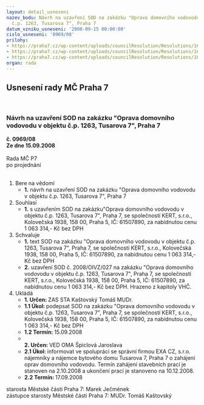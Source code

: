 ```yaml
---
layout: detail_usneseni
nazev_bodu: Návrh na uzavření SOD na zakázku "Oprava domovního vodovodu v objektu
  č.p. 1263, Tusarova 7", Praha 7
datum_vzniku_usneseni: '2008-09-15 00:00:00'
cislo_usneseni: '0969/08'
prilohy:
- https://praha7.cz/wp-content/uploads/councilResolution/Resolutions/16804/34-sod-n%c3%a1vrh.doc
- https://praha7.cz/wp-content/uploads/councilResolution/Resolutions/16804/34-harmonogram.xls
- https://praha7.cz/wp-content/uploads/councilResolution/Resolutions/16804/34-popt%c3%a1vka_2_-_kert.doc
organ: rada
---
```

<div id="ucUsn_pList" class="usn">
	<span><h2>Usnesení rady MČ Praha 7 </h2>
<br></span><div class="standBody">
<span><h3>Návrh na uzavření SOD na zakázku "Oprava domovního vodovodu v objektu č.p. 1263, Tusarova 7", Praha 7</h3></span><div class="center">
		<strong>č. 0969/08</strong><br>
	</div>
<div class="center">
		<strong>Ze dne 15.09.2008</strong><br><br>
	</div>Rada MČ P7<br> po projednání<br><br><ol>
<li>Bere na vědomí<ul><li>
<strong>1.</strong> návrh na uzavření SOD na zakázku "Oprava domovního vodovodu v objektu č.p. 1263, Tusarova 7", Praha 7</li></ul>
</li>
<li>Souhlasí<ul><li>
<strong>1.</strong> s uzavřením SOD na zakázku"Oprava domovního vodovodu v objektu č.p. 1263, Tusarova 7", Praha 7, se společností KERT, s.r.o., Kolovečská 1938, 158 00, Praha 5, IČ: 61507890, za nabídnutou cenu 1 063 314,- Kč  bez DPH</li></ul>
</li>
<li>Schvaluje<ul>
<li>
<strong>1.</strong> text SOD na zakázku "Oprava domovního vodovodu v objektu č.p. 1263, Tusarova 7", Praha 7, se společností KERT, s.r.o., Kolovečská 1938, 158 00, Praha 5, IČ: 61507890, za nabídnutou cenu 1 063 314,- Kč  bez DPH</li>
<li>
<strong>2.</strong> uzavření SOD č. 2008/OIVZ/027 na zakázku "Oprava domovního vodovodu v objektu č.p. 1263, Tusarova 7", Praha 7, se společností KERT, s.r.o., Kolovečská 1938, 158 00, Praha 5, IČ: 61507890, za nabídnutou cenu 1 063 314,- Kč  bez DPH. Hrazeno z kapitoly VHČ. </li>
</ul>
</li>
<li>Ukládá<ul>
<li>
<strong>1. Určen: </strong>ZAS STA Kaštovský Tomáš MUDr.</li>
<li>
<strong>1.1 Úkol: </strong>podepsat SOD na zakázku "Oprava domovního vodovodu v objektu č.p. 1263, Tusarova 7", Praha 7, se společností KERT, s.r.o., Kolovečská 1938, 158 00, Praha 5, IČ: 61507890, za nabídnutou cenu 1 063 314,- Kč  bez DPH</li>
<li>
<strong>1.2 Termín: </strong>15.09.2008</li>
<li>
<strong><br>2. Určen: </strong>VED OMA Špiclová Jaroslava</li>
<li>
<strong>2.1 Úkol: </strong>informovat ve spolupráci se správní firmou EXA CZ, s.r.o. nájemníky a nájemce bytového domu Tusarova 7, Praha 7 o zahájení oprav domovního vodovodu. Termín zahájení stavebních prací je stanoven na 2.10.2008 a ukončení prací je stanoveno na 10.12.2008.</li>
<li>
<strong>2.2 Termín: </strong>17.09.2008</li>
</ul>
</li>
</ol>starosta Městské části Praha 7: Marek Ječmének<br>zástupce starosty Městské části Praha 7: MUDr. Tomáš Kaštovský 
</div>
</div>